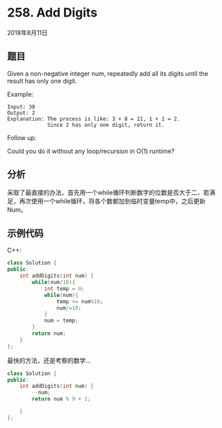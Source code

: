 # 258. Add Digits

2018年8月11日

## 题目

Given a non-negative integer num, repeatedly add all its digits until the result has only one digit.

Example:

```no
Input: 38
Output: 2
Explanation: The process is like: 3 + 8 = 11, 1 + 1 = 2. 
             Since 2 has only one digit, return it.
```

Follow up:

Could you do it without any loop/recursion in O(1) runtime?

## 分析

采取了最直接的办法，首先用一个while循环判断数字的位数是否大于二，若满足，再次使用一个while循环，将各个数都加到临时变量temp中，之后更新Num。

## 示例代码

C++:

```cpp
class Solution {
public:
    int addDigits(int num) {
        while(num/10){
            int temp = 0;
            while(num){
                temp += num%10;
                num/=10;
            }
            num = temp;
        }
        return num;
    }
};
```

最快的方法，还是考察的数学...

```cpp
class Solution {
public:
    int addDigits(int num) {
        --num;
        return num % 9 + 1;

    }
};
```